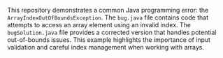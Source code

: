 This repository demonstrates a common Java programming error: the `ArrayIndexOutOfBoundsException`. The `bug.java` file contains code that attempts to access an array element using an invalid index.  The `bugSolution.java` file provides a corrected version that handles potential out-of-bounds issues.  This example highlights the importance of input validation and careful index management when working with arrays.